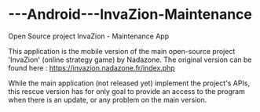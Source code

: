 # ---Android---InvaZion-Maintenance
Open Source project InvaZion - Maintenance App

This application is the mobile version of the main open-source project 'InvaZion' (online strategy game) by Nadazone.
The original version can be found here : https://invazion.nadazone.fr/index.php


While the main application (not released yet) implement the project's APIs, this rescue version has for only goal to provide an access to the program when there is an update, or any problem on the main version.
